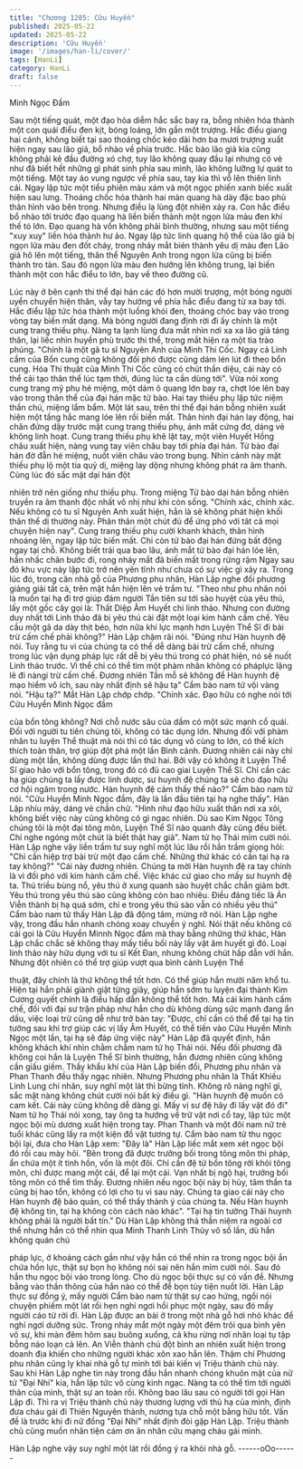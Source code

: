 ```yaml
---
title: "Chương 1285: Cữu Huyền"
published: 2025-05-22
updated: 2025-05-22
description: 'Cữu Huyền'
image: '/images/han-li/cover/'
tags: [HanLi]
category: HanLi
draft: false
---
```


Minh Ngọc Đầm

Sau một tiếng quát, một đạo hỏa diễm hắc sắc bay ra, bỗng nhiên
hóa thành một con quái điểu đen kịt, bóng loáng, lớn gần một
trượng.
Hắc điểu giang hai cánh, không biết tại sao thoáng chốc kéo dài
hơn ba mươi trượng xuất hiện ngay sau lão giả, bổ nhào về phía
trước.
Hắc bào lão giả kia cũng không phải kẻ đầu đường xó chợ, tuy
lão không quay đầu lại nhưng có vẻ như đã biết hết những gì phát
sinh phía sau mình, lão không lưỡng lự quát to một tiếng. Một tay
áo vung ngược về phía sau, tay kia thì vỗ lên thiên linh cái. Ngay
lập tức một tiểu phiên màu xám và một ngọc phiến xanh biếc xuất
hiện sau lưng. Thoáng chốc hóa thành hai màn quang hà dày đặc
bao phủ thân hình vào bên trong.
Nhưng điều lạ lùng đột nhiên xảy ra.
Con hắc điểu bổ nhào tới trước đạo quang hà liền biến thành một
ngọn lửa màu đen khí thế tó lớn.
Đạo quang hà vốn không phải bình thường, nhưng sau một tiếng
"xuy xuy" liền hóa thành hư ảo. Ngay lập tức linh quang hộ thể
của lão giả bị ngọn lửa màu đen đốt cháy, trong nháy mắt bién
thành yêu dị màu đen
Lão giả hô lên một tiếng, thân thể Nguyên Anh trong ngọn lửa
cũng bị biến thành tro tàn.
Sau đó ngọn lửa màu đen hướng lên không trung, lại biến thành
một con hắc điểu to lớn, bay về theo đường cũ.

Lúc này ở bên cạnh thi thể đại hán các đó hơn mười trượng, một
bóng người uyển chuyển hiện thân, vẫy tay hướng về phía hắc
điểu đang từ xa bay tới.
Hắc điểu lập tức hóa thành một luồng khói đen, thoáng chóc bay
vào trong vòng tay biến mất dạng.
Mà bóng người đang định rời đi ấy chính là một cung trang thiếu
phụ.
Nàng ta lạnh lùng đưa mắt nhìn nơi xa xa lão giả táng thân, lại
liếc nhìn huyền phù trước thi thể, trong mắt hiện ra một tia trào
phúng.
"Chính là một gã tu sĩ Nguyên Anh của Minh Thi Cốc. Ngay cả
Linh cầm của Bổn cung cũng không đối phó được cũng dám lén
lút đi theo bổn cung. Hóa Thi thụât của Minh Thi Cốc cũng có chút
thần diệu, cái này có thể cải tạo thân thể lúc tạm thời, đúng lúc ta
cần dùng tới".
Vừa nói xong cung trang mỹ phụ hé miệng, một dám ô quang lớn
bay ra, chợt lóe lên bay vào trong thân thể của đại hán mặc tử
bào.
Hai tay thiếu phụ lập tức niệm thần chú, miệng lẩm bẩm.
Một lát sau, trên thi thể đại hán bỗng nhiên xuất hiện một tầng hắc
mang lóe lên rồi biến mất.
Thân hình đại hán lay động, hai chân đứng dậy trước mặt cung
trang thiếu phụ, ánh mắt cứng đơ, dáng vẻ không linh hoạt.
Cung trang thiếu phụ khẽ lật tay, một viên Huyết Hồng châu xuất
hiện, nàng vung tay viên châu bay tới phía đại hán.
Tử bào đại hán đờ đẫn hé miệng, nuốt viên châu vào trong bụng.
Nhìn cảnh này mặt thiếu phụ lộ một tia quỷ dị, miệng lay dộng
nhưng không phát ra âm thanh. Cùng lúc đó sắc mặt dại hán đột

nhiên trở nên giống như thiếu phụ. Trong miệng Tử bào dại hán
bỗng nhiên truyền ra âm thanh độc nhất vô nhị như khi còn sống.
"Chính xác, chính xác. Nếu không có tu sĩ Nguyên Anh xuất hiện,
hẳn là sẽ không phát hiện khối thân thể dị thường này. Phân thân
một chút đủ để ứng phó với tât cả mọi chuyện hiện nay".
Cung trang thiếu phụ cười khanh khách, thân hình nhoáng lên,
ngay lập tức biến mất.
Chỉ còn tử bào đại hán đứng bất động ngay tại chỗ.
Không biết trải qua bao lâu, ánh mắt tử bào đại hán lóe lên, hắn
nhấc chân bước đi, rong nháy mắt đã biến mất trong rừng rậm
Ngay sau đó khu vực này lập tức trở nên yên tĩnh như chưa có
sự việc gì xảy ra.
Trong lúc đó, trong căn nhà gỗ của Phương phu nhân, Hàn Lập
nghe đối phương giảng giải tất cả, trên mặt hắn hiện lên vẻ trầm
tư.
"Theo như phu nhân nói là muốn tại hạ đi trợ giúp đám người Tần
tiên sư tới sào huyệt của yêu thú, lấy một gốc cây gọi là: Thất
Diệp Âm Huyết chi linh thảo. Nhưng con đường duy nhất tới Linh
thảo đã bị yêu thú cài đặt một loại kim hành cấm chế. Yêu cầu
một gã da dày thịt béo, hơn nữa khí lực mạnh hơn Luyện Thể Sĩ
đi bài trừ cấm chế phải không?" Hàn Lập chậm rãi nói.
"Đúng như Hàn huynh đệ nói. Tuy rằng tu vi của chúng ta có thể
dễ dàng bài trừ cấm chế, nhưng trong lúc vận dụng pháp lực rất
dễ bị yêu thú trong có phát hiện, nó sẽ nuốt Linh thảo trước. Vì
thể chỉ có thể tìm một phàm nhân không có pháplực lặng lẽ đi
nàngi trừ cấm chế. Đương nhiên Tần mỗ sẽ không để Hàn huynh
đệ mạo hiểm vô ích, sau này nhất định sẽ hậu tạ" Cẩm bào nam
tử vội vàng nói.
"Hậu tạ?" Mắt Hàn Lập chớp chớp.
"Chính xác. Đạo hữu có nghe nói tới Cửu Huyền Minh Ngọc đầm

của bổn tông không? Nơi chỗ nước sâu của dầm có một sức
mạnh cổ quái. Đối với người tu tiên chúng tôi, không có tác dụng
lớn. Nhưng đối với phàm nhân tu luyện Thể thuật mà nói thì có tác
dụng vô cùng to lớn, có thể kích thích toàn thân, trợ giúp đột phá
một lần Bình cảnh. Đương nhiên cái này chỉ dùng một lần, không
dùng được lần thứ hai. Bởi vậy có không ít Luyện Thể Sĩ giao hảo
với bổn tông, trong đó có đủ cao giai Luyện Thể Sĩ. Chỉ cần các
hạ giúp chúng ta lấy được linh dược, sư huynh đệ chúng ta sẽ cho
đạo hữu cơ hội ngâm trong nước. Hàn huynh đệ cảm thấy thế
nào?" Cẩm bào nam tử nói.
"Cửu Huyền Minh Ngọc đầm, đây là lần đầu tiên tại hạ nghe
thấy". Hàn Lập nhíu mày, dáng vẻ chần chừ.
"Hình như đạo hữu xuất thân nơi xa xôi, không biết việc này cũng
không có gì ngac nhiên. Dù sao Kim Ngọc Tông chúng tôi là một
đại tông môn, Luyện Thể Sĩ nào quanh đây cũng đều biết. Chỉ
nghe ngóng một chút là biết thật hay giả". Nam tử họ Thái mỉm
cười nói.
Hàn Lập nghe vậy liền trầm tư suy nghĩ một lúc lâu rồi hắn trầm
giọng hỏi: "Chỉ cần hiệp trợ bài trừ một đạo cấm chế. Những thứ
khác có cần tại hạ ra tay không?"
"Cái này đương nhiên. Chúng ta mời Hàn huynh đệ ra tay chính là
vì đối phó với kim hành cấm chế. Việc khác cứ giao cho mấy sư
huynh đệ ta. Thú triều bùng nổ, yêu thú ở xung quanh sào huyệt
chắc chắn giảm bớt. Yêu thú trong yêu thú sào cũng không còn
bao nhiêu. Điều đáng tiếc là Án Viễn thành bị hạ quá sớm, chỉ e
trong yêu thú sào vẫn có nhiều yêu thú" Cẩm bào nam tử thấy
Hàn Lập đã động tâm, mừng rỡ nói.
Hàn Lập nghe vậy, trong đầu hắn nhanh chóng xoay chuyển ý
nghĩ.
Nói thật nếu không có cái gọi là Cửu Huyền Minnh Ngọc đầm mà
thay bằng những thứ khác, Hàn Lập chắc chắc sẽ không thay
mấy tiểu bối này lấy vật âm huyết gì đó. Loại linh thảo này hữu
dụng với tu sĩ Kết Đan, nhưng không chút hấp dẫn với hắn.
Nhưng đột nhiên có thể trợ giúp vượt qua bình cảnh Luyện Thể

thuật, đây chính là thứ không thể tốt hơn. Có thể giúp hắn mười
năm khổ tu. Hiện tại hắn phải giành giật từng giây, giúp hắn sớm
tu luyện đại thành Kim Cương quyết chính là điều hấp dẫn không
thể tốt hơn. Mà cái kim hành cấm chế, đối với đại sư trận pháp
như hắn cho dù không dùng sức mạnh đang ẩn dấu, việc loại trừ
cũng dễ như trở bàn tay: "Được, chỉ cần có thể để tại hạ tin tưởng
sau khi trợ giúp các vị lấy Âm Huyết, có thể tiến vào Cửu Huyền
Minh Ngọc một lần, tại hạ sẽ đáp ứng việc này" Hàn Lập đã quyết
định, hắn không khách khí nhìn chằm chằm nam tử họ Thái nói.
Nếu đối phương đã không coi hắn là Luyện Thể Sĩ bình thường,
hắn đương nhiên cũng không cần giấu giếm.
Thấy khẩu khí của Hàn Lập biến đổi, Phương phu nhân và Phan
Thanh đều thấy ngạc nhiên. Nhưng Phương phu nhân là Thất
Khiếu Linh Lung chi nhân, suy nghĩ một lát thì bừng tỉnh. Không
rõ nàng nghĩ gì, sắc mặt nàng không chút cười nói bất kỳ điều gì.
"Hàn huynh đệ muốn có cam kết. Cái này cũng không dễ dàng gi.
Mấy vị sư đệ hãy đi lấy vật đó đi" Nam tử họ Thái nói xong, tay
ông ta hướng về trữ vật nơi cổ tay, lập tức một ngọc bội mù
dương xuất hiện trong tay.
Phan Thanh và một đôi nam nữ trẻ tuổi khác cũng lấy ra một kiện
đồ vật tương tự.
Cẩm bào nam tử thu ngọc bội lại, đưa cho Hàn Lập xem: "Đây là"
Hàn Lập liếc mắt xem xét ngọc bội đó rồi cau mày hỏi.
"Bên trong đã được trưởng bối trong tông môn thi pháp, ẩn chứa
một ít tinh hồn, vốn là một đôi. Chỉ cần đệ tử bổn tông rời khỏi
tông môn, chỉ được mang một cái, để lại một cái. Vạn nhất bị ngộ
hại, trưởng bối tông môn có thể tìm thấy. Đương nhiên nếu ngọc
bội này bị hủy, tâm thần ta cũng bị hao tổn, không có lợi cho tu vi
sau này. Chúng ta giao cái này cho Hàn huynh đệ bảo quản, có
thể thấy thành ý của chúng ta. Nếu Hàn huynh đệ không tin, tại hạ
không còn cách nào khác".
"Tại hạ tin tưởng Thái huynh không phải là người bất tín." Dù Hàn
Lập không thả thần niệm ra ngoài cơ thể nhưng hắn có thể nhìn
qua Minh Thanh Linh Thủy vô số lần, dù hắn không quán chú

pháp lực, ở khoảng cách gần như vậy hắn có thể nhìn ra trong
ngọc bội ẩn chứa hồn lực, thật sự bọn họ không nói sai nên hắn
mỉm cười nói.
Sau đó hắn thu ngọc bội vào trong lòng.
Cho dù ngọc bội thực sự có vấn đề. Nhưng bằng vào thần thông
của hắn nào có thể để bọn tùy tiện nuốt lời.
Hàn Lập thực sự đồng ý, mấy người Cẩm bào nam tử thật sự cao
hứng, ngồi nói chuyện phiếm một lát rồi hẹn nghỉ ngơi hồi phục
một ngày, sau đó mấy người cáo từ rời đi.
Hàn Lập được an bài ở trong một nhà gỗ hơi nhỏ khác để nghỉ
ngơi dưỡng sức.
Trong nháy mắt một ngày một đêm trôi qua bình yên vô sự, khi
màn đêm hôm sau buông xuống, cả khu rừng nơi nhân loại tụ tập
bỗng náo loạn cả lên.
An Viễn thành chủ đột bình an nhiên xuất hiện trong doanh địa
khiến cho những người khác xôn xao hẳn lên.
Thậm chí Phương phu nhân cũng ly khai nhà gỗ tự mình tới bái
kiến vị Triệu thành chủ này.
Sau khi Hàn Lập nghe tin này trong đầu hắn nhanh chóng khuôn
mặt của nữ tử "Đại Nhi" kia, hắn lập tức vô cùng kinh ngạc. Nàng
ta có thể tìm tới người thân của mình, thật sự an toàn rồi.
Không bao lâu sau có người tới gọi Hàn Lập đi.
Thì ra vị Triệu thành chủ này thương lượng với thủ hạ của mình,
định đưa cháu gái đi Thiên Nguyên thành, nương tựa chỗ một
bằng hữu tốt. Vấn đề là trước khi đi nữ đồng "Đại Nhi" nhất định
đòi gặp Hàn Lập.
Triệu thành chủ cũng muốn nhân tiện cám ơn ân nhân cứu mạng
cháu gái mình.

Hàn Lập nghe vậy suy nghĩ một lát rồi đồng ý ra khỏi nhà gỗ.
------oOo------
